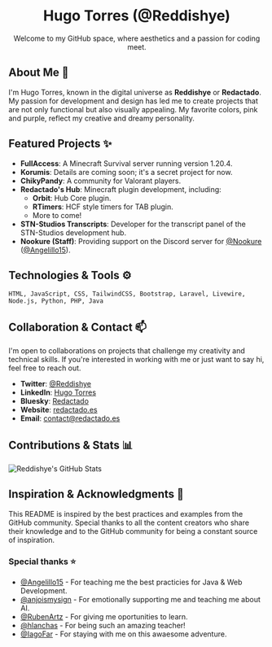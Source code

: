 <div align="center">

# Hugo Torres (@Reddishye)

Welcome to my GitHub space, where aesthetics and a passion for coding meet.

</div>

## About Me :star2:

I'm Hugo Torres, known in the digital universe as **Reddishye** or **Redactado**. My passion for development and design has led me to create projects that are not only functional but also visually appealing. My favorite colors, pink and purple, reflect my creative and dreamy personality.

## Featured Projects ✨

- **FullAccess**: A Minecraft Survival server running version 1.20.4.
- **Korumis**: Details are coming soon; it's a secret project for now.
- **ChikyPandy**: A community for Valorant players.
- **Redactado's Hub**: Minecraft plugin development, including:
  - **Orbit**: Hub Core plugin.
  - **RTimers**: HCF style timers for TAB plugin.
  - More to come!
- **STN-Studios Transcripts**: Developer for the transcript panel of the STN-Studios development hub.
- **Nookure (Staff)**: Providing support on the Discord server for [@Nookure](https://github.com/Nookure) ([@Angelillo15](https://github.com/Angelillo15)).

## Technologies & Tools ⚙️

```text
HTML, JavaScript, CSS, TailwindCSS, Bootstrap, Laravel, Livewire, Node.js, Python, PHP, Java
```

## Collaboration & Contact 📫

I'm open to collaborations on projects that challenge my creativity and technical skills. If you're interested in working with me or just want to say hi, feel free to reach out.

- **Twitter**: [@Reddishye](https://twitter.com/Reddishye)
- **LinkedIn**: [Hugo Torres](https://linkedin.com/in/hugo-torres-66a9a1263)
- **Bluesky**: [Redactado](https://bsky.app/profile/redactado.es)
- **Website**: [redactado.es](https://redactado.es)
- **Email**: [contact@redactado.es](mailto:contact@redactado.es)

## Contributions & Stats :bar_chart:

![Reddishye's GitHub Stats](https://github-readme-stats.vercel.app/api?username=Reddishye&show_icons=true&theme=synthwave)

## Inspiration & Acknowledgments 🙏

This README is inspired by the best practices and examples from the GitHub community. Special thanks to all the content creators who share their knowledge and to the GitHub community for being a constant source of inspiration.

### Special thanks ⭐
- [@Angelillo15](https://github.com/Angelillo15) - For teaching me the best practicies for Java & Web Development.
- [@anjoismysign](https://github.com/anjoismysign) - For emotionally supporting me and teaching me about AI.
- [@RubenArtz](https://github.com/RubenArtz) - For giving me oportunities to learn.
- [@hlanchas](https://github.com/hlanchas) - For being such an amazing teacher!
- [@IagoFar](https://github.com/IagoFar) - For staying with me on this awaesome adventure.
